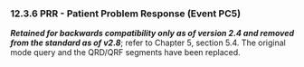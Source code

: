 ### 12.3.6 PRR - Patient Problem Response (Event PC5) 

**_Retained for backwards compatibility only as of version 2.4 and removed from the standard as of v2.8_**; refer to Chapter 5, section 5.4. The original mode query and the QRD/QRF segments have been replaced.
